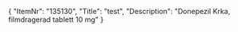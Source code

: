 {
  "ItemNr": "135130",
  "Title": "test",
  "Description": "Donepezil Krka, filmdragerad tablett 10 mg"
}